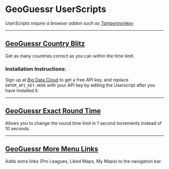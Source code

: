 # GeoGuessr UserScripts

*UserScripts require a browser addon such as [Tampermonkey](https://www.tampermonkey.net/).*

---

## **[GeoGuessr Country Blitz](https://github.com/miraclewhips/geoguessr-userscripts/raw/master/geoguessr-country-blitz.user.js)**

Get as many countries correct as you can within the time limit.

### **Installation Instructions:**

Sign up at  [Big Data Cloud](https://www.bigdatacloud.com/)  to get a free API key, and replace  `ENTER_API_KEY_HERE`  with your API key by editing the Userscript after you have installed it.

---

## **[GeoGuessr Exact Round Time](https://github.com/miraclewhips/geoguessr-userscripts/raw/master/geoguessr-exact-round-time.user.js)**

Allows you to change the round time limit in 1 second increments instead of 10 seconds.

---

## **[GeoGuessr More Menu Links](https://github.com/miraclewhips/geoguessr-userscripts/raw/master/geoguessr-more-menu-links.user.js)**

Adds extra links (Pro Leagues, Liked Maps, My Maps) to the navigation bar.
